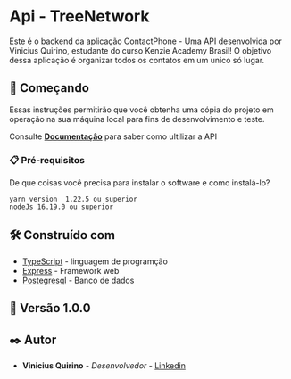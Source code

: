 # Api - TreeNetwork

Este é o backend da aplicação ContactPhone - Uma API desenvolvida por Vinicius Quirino, estudante do curso Kenzie Academy Brasil! O objetivo dessa aplicação é organizar todos os contatos em um unico só lugar.

## 🚀 Começando

Essas instruções permitirão que você obtenha uma cópia do projeto em operação na sua máquina local para fins de desenvolvimento e teste.

Consulte **[Documentaçâo](https://viniciusquirino.github.io/Documentation-api-first-project-m6-back-end/)** para saber como ultilizar a API

### 📋 Pré-requisitos

De que coisas você precisa para instalar o software e como instalá-lo?

```
yarn version  1.22.5 ou superior
nodeJs 16.19.0 ou superior
```

## 🛠️ Construído com

- [TypeScript]() - linguagem de programção
- [Express]() - Framework web
- [Postegresql]() - Banco de dados

## 📌 Versão 1.0.0

## ✒️ Autor

- **Vinicius Quirino** - _Desenvolvedor_ - [Linkedin](https://www.linkedin.com/in/viniciusquirino/)
